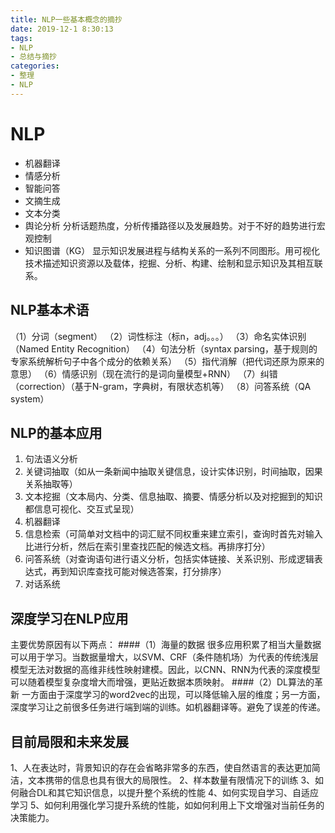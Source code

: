 ```yaml
---
title: NLP一些基本概念的摘抄
date: 2019-12-1 8:30:13
tags: 
- NLP
- 总结与摘抄
categories:
- 整理
- NLP
---
```


# NLP
- 机器翻译
- 情感分析
- 智能问答
- 文摘生成
- 文本分类
- 舆论分析
	分析话题热度，分析传播路径以及发展趋势。对于不好的趋势进行宏观控制
- 知识图谱（KG）
	显示知识发展进程与结构关系的一系列不同图形。用可视化技术描述知识资源以及载体，挖掘、分析、构建、绘制和显示知识及其相互联系。


## NLP基本术语
（1）分词（segment）
（2）词性标注（标n，adj。。。）
（3）命名实体识别（Named Entity Recognition）
（4）句法分析（syntax parsing，基于规则的专家系统解析句子中各个成分的依赖关系）
（5）指代消解（把代词还原为原来的意思）
（6）情感识别（现在流行的是词向量模型+RNN）
（7）纠错（correction）（基于N-gram，字典树，有限状态机等）
（8）问答系统（QA system）

## NLP的基本应用
1. 句法语义分析
2. 关键词抽取（如从一条新闻中抽取关键信息，设计实体识别，时间抽取，因果关系抽取等）
3. 文本挖掘（文本局内、分类、信息抽取、摘要、情感分析以及对挖掘到的知识都信息可视化、交互式呈现）
4. 机器翻译
5. 信息检索（可简单对文档中的词汇赋不同权重来建立索引，查询时首先对输入比进行分析，然后在索引里查找匹配的候选文档。再排序打分）
6. 问答系统（对查询语句进行语义分析，包括实体链接、关系识别、形成逻辑表达式，再到知识库查找可能对候选答案，打分排序）
7. 对话系统

## 深度学习在NLP应用
主要优势原因有以下两点：
####（1）海量的数据
很多应用积累了相当大量数据可以用于学习。当数据量增大，以SVM、CRF（条件随机场）为代表的传统浅层模型无法对数据的高维非线性映射建模。因此，以CNN、RNN为代表的深度模型可以随着模型复杂度增大而增强，更贴近数据本质映射。
####（2）DL算法的革新
一方面由于深度学习的word2vec的出现，可以降低输入层的维度；另一方面，深度学习让之前很多任务进行端到端的训练。如机器翻译等。避免了误差的传递。

## 目前局限和未来发展
1、人在表达时，背景知识的存在会省略非常多的东西，使自然语言的表达更加简洁，文本携带的信息也具有很大的局限性。
2、样本数量有限情况下的训练
3、如何融合DL和其它知识信息，以提升整个系统的性能
4、如何实现自学习、自适应学习
5、如何利用强化学习提升系统的性能，如如何利用上下文增强对当前任务的决策能力。